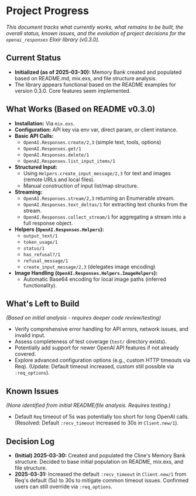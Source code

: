 # Project Progress

*This document tracks what currently works, what remains to be built, the overall status, known issues, and the evolution of project decisions for the `openai_responses` Elixir library (v0.3.0).*

## Current Status

- **Initialized (as of 2025-03-30):** Memory Bank created and populated based on README.md, mix.exs, and file structure analysis.
- The library appears functional based on the README examples for version 0.3.0. Core features seem implemented.

## What Works (Based on README v0.3.0)

- **Installation:** Via `mix.exs`.
- **Configuration:** API key via env var, direct param, or client instance.
- **Basic API Calls:**
    - `OpenAI.Responses.create/2,3` (simple text, tools, options)
    - `OpenAI.Responses.get/1`
    - `OpenAI.Responses.delete/1`
    - `OpenAI.Responses.list_input_items/1`
- **Structured Input:**
    - Using `Helpers.create_input_message/2,3` for text and images (remote URLs and local files).
    - Manual construction of input list/map structure.
- **Streaming:**
    - `OpenAI.Responses.stream/2,3` returning an Enumerable stream.
    - `OpenAI.Responses.text_deltas/1` for extracting text chunks from the stream.
    - `OpenAI.Responses.collect_stream/1` for aggregating a stream into a full response object.
- **Helpers (`OpenAI.Responses.Helpers`):**
    - `output_text/1`
    - `token_usage/1`
    - `status/1`
    - `has_refusal?/1`
    - `refusal_message/1`
    - `create_input_message/2,3` (delegates image encoding)
- **Image Handling (`OpenAI.Responses.Helpers.ImageHelpers`):**
    - Automatic Base64 encoding for local image paths (inferred functionality).

## What's Left to Build

*(Based on initial analysis - requires deeper code review/testing)*
- Verify comprehensive error handling for API errors, network issues, and invalid input.
- Assess completeness of test coverage (`test/` directory exists).
- Potentially add support for newer OpenAI API features if not already covered.
- Explore advanced configuration options (e.g., custom HTTP timeouts via Req). (Update: Default timeout increased, custom still possible via `:req_options`).

## Known Issues

*(None identified from initial README/file analysis. Requires testing.)*
- Default `Req` timeout of 5s was potentially too short for long OpenAI calls. (Resolved: Default `:recv_timeout` increased to 30s in `Client.new/1`).

## Decision Log

- **(Initial) 2025-03-30:** Created and populated the Cline's Memory Bank structure. Decided to base initial population on README, mix.exs, and file structure.
- **2025-03-31:** Increased the default `:recv_timeout` in `Client.new/1` from Req's default (5s) to 30s to mitigate common timeout issues. Confirmed users can still override via `:req_options`.
